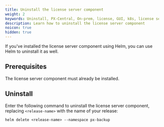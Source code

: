 ```yaml
---
title: Uninstall the license server component
weight: 2
keywords: Uninstall, PX-Central, On-prem, license, GUI, k8s, license server
description: Learn how to uninstall the license server component
noicon: true
hidden: true
---
```


If you've installed the license server component using Helm, you can use Helm to uninstall it as well.

## Prerequisites

The license server component must already be installed.

## Uninstall

Enter the following command to uninstall the license server component, replacing `<release-name>` with the name of your release:

```text
helm delete <release-name> --namespace px-backup
```
